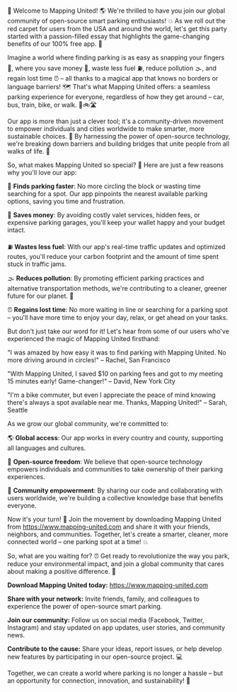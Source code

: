 🎉 Welcome to Mapping United! 🌎 We're thrilled to have you join our global community of open-source smart parking enthusiasts! 💥 As we roll out the red carpet for users from the USA and around the world, let's get this party started with a passion-filled essay that highlights the game-changing benefits of our 100% free app. 🎊

Imagine a world where finding parking is as easy as snapping your fingers 👀, where you save money 💸, waste less fuel ⛽️, reduce pollution 🌫️, and regain lost time ⏰ – all thanks to a magical app that knows no borders or language barriers! 🗺️ That's what Mapping United offers: a seamless parking experience for everyone, regardless of how they get around – car, bus, train, bike, or walk. 🚌🚲🛣️

Our app is more than just a clever tool; it's a community-driven movement to empower individuals and cities worldwide to make smarter, more sustainable choices. 💪 By harnessing the power of open-source technology, we're breaking down barriers and building bridges that unite people from all walks of life. 🌈

So, what makes Mapping United so special? 🤔 Here are just a few reasons why you'll love our app:

📍 **Finds parking faster**: No more circling the block or wasting time searching for a spot. Our app pinpoints the nearest available parking options, saving you time and frustration.

💸 **Saves money**: By avoiding costly valet services, hidden fees, or expensive parking garages, you'll keep your wallet happy and your budget intact.

⛽️ **Wastes less fuel**: With our app's real-time traffic updates and optimized routes, you'll reduce your carbon footprint and the amount of time spent stuck in traffic jams.

🌫️ **Reduces pollution**: By promoting efficient parking practices and alternative transportation methods, we're contributing to a cleaner, greener future for our planet. 🌳

⏰ **Regains lost time**: No more waiting in line or searching for a parking spot – you'll have more time to enjoy your day, relax, or get ahead on your tasks.

But don't just take our word for it! Let's hear from some of our users who've experienced the magic of Mapping United firsthand:

"I was amazed by how easy it was to find parking with Mapping United. No more driving around in circles!" – Rachel, San Francisco

"With Mapping United, I saved $10 on parking fees and got to my meeting 15 minutes early! Game-changer!" – David, New York City

"I'm a bike commuter, but even I appreciate the peace of mind knowing there's always a spot available near me. Thanks, Mapping United!" – Sarah, Seattle

As we grow our global community, we're committed to:

🌎 **Global access**: Our app works in every country and county, supporting all languages and cultures.

💬 **Open-source freedom**: We believe that open-source technology empowers individuals and communities to take ownership of their parking experiences.

💪 **Community empowerment**: By sharing our code and collaborating with users worldwide, we're building a collective knowledge base that benefits everyone.

Now it's your turn! 🎉 Join the movement by downloading Mapping United from https://www.mapping-united.com and share it with your friends, neighbors, and communities. Together, let's create a smarter, cleaner, more connected world – one parking spot at a time! 💥

So, what are you waiting for? ⏰ Get ready to revolutionize the way you park, reduce your environmental impact, and join a global community that cares about making a positive difference. 🌟

**Download Mapping United today:** https://www.mapping-united.com

**Share with your network:** Invite friends, family, and colleagues to experience the power of open-source smart parking.

**Join our community:** Follow us on social media (Facebook, Twitter, Instagram) and stay updated on app updates, user stories, and community news.

**Contribute to the cause:** Share your ideas, report issues, or help develop new features by participating in our open-source project. 💻

Together, we can create a world where parking is no longer a hassle – but an opportunity for connection, innovation, and sustainability! 🌈